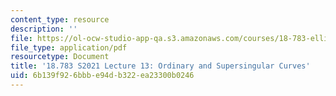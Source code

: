 ```yaml
---
content_type: resource
description: ''
file: https://ol-ocw-studio-app-qa.s3.amazonaws.com/courses/18-783-elliptic-curves-spring-2021/6b139f926bbbe94db322ea23300b0246_MIT18_783S21_notes13.pdf
file_type: application/pdf
resourcetype: Document
title: '18.783 S2021 Lecture 13: Ordinary and Supersingular Curves'
uid: 6b139f92-6bbb-e94d-b322-ea23300b0246
---
```

